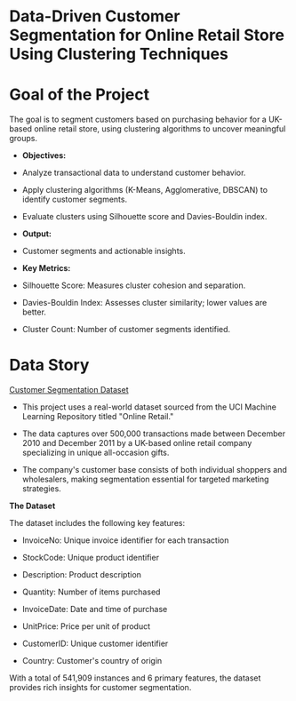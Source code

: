 # Data-Driven Customer Segmentation for Online Retail Store Using Clustering Techniques

# **Goal of the Project**
The goal is to segment customers based on purchasing behavior for a UK-based online retail store, using clustering algorithms to uncover meaningful groups.

*  **Objectives:**

* Analyze transactional data to understand customer behavior.
* Apply clustering algorithms (K-Means, Agglomerative, DBSCAN) to identify customer segments.
* Evaluate clusters using Silhouette score and Davies-Bouldin index.

* **Output:**

* Customer segments and actionable insights.

* **Key Metrics:**

* Silhouette Score: Measures cluster cohesion and separation.
* Davies-Bouldin Index: Assesses cluster similarity; lower values are better.
* Cluster Count: Number of customer segments identified.

# **Data Story**

[Customer Segmentation Dataset](https://docs.google.com/spreadsheets/d/13MZp0G2rVA4-ogIAx99GI12KXGpHliPX/edit?usp=sharing&ouid=108296935564377927140&rtpof=true&sd=true)

* This project uses a real-world dataset sourced from the UCI Machine Learning Repository titled "Online Retail."

* The data captures over 500,000 transactions made between December 2010 and December 2011 by a UK-based online retail company specializing in unique all-occasion gifts.

* The company's customer base consists of both individual shoppers and wholesalers, making segmentation essential for targeted marketing strategies.

**The Dataset**

The dataset includes the following key features:

* InvoiceNo: Unique invoice identifier for each transaction

* StockCode: Unique product identifier

* Description: Product description

* Quantity: Number of items purchased

* InvoiceDate: Date and time of purchase

* UnitPrice: Price per unit of product

* CustomerID: Unique customer identifier

* Country: Customer's country of origin

With a total of 541,909 instances and 6 primary features, the dataset provides rich insights for customer segmentation.

